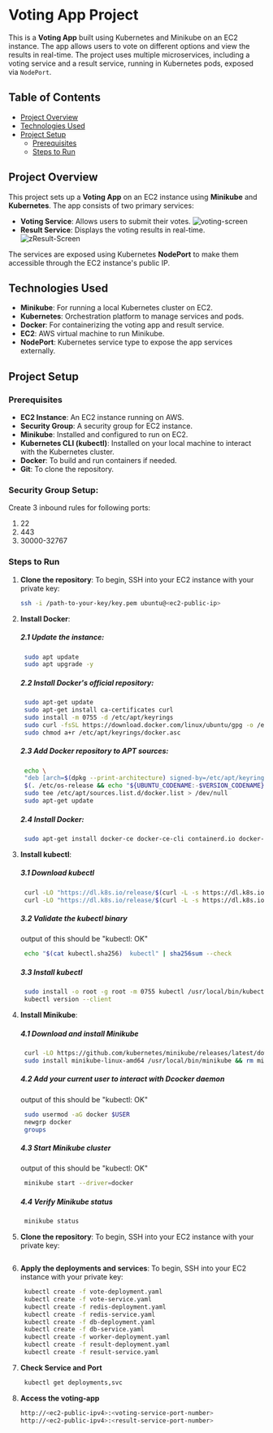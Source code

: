 # **Voting App Project**

This is a **Voting App** built using Kubernetes and Minikube on an EC2 instance. The app allows users to vote on different options and view the results in real-time. The project uses multiple microservices, including a voting service and a result service, running in Kubernetes pods, exposed via `NodePort`.

## **Table of Contents**

- [Project Overview](#project-overview)
- [Technologies Used](#technologies-used)
- [Project Setup](#project-setup)
  - [Prerequisites](#prerequisites)
  - [Steps to Run](#steps-to-run)

## **Project Overview**

This project sets up a **Voting App** on an EC2 instance using **Minikube** and **Kubernetes**. The app consists of two primary services:
- **Voting Service**: Allows users to submit their votes.
![voting-screen](https://github.com/user-attachments/assets/9685a5a8-b20f-4148-a943-737b95855d85)
- **Result Service**: Displays the voting results in real-time.
![zResult-Screen](https://github.com/user-attachments/assets/e84deaf3-0f4b-46b3-953c-6985e886760b)



The services are exposed using Kubernetes **NodePort** to make them accessible through the EC2 instance's public IP.

## **Technologies Used**
- **Minikube**: For running a local Kubernetes cluster on EC2.
- **Kubernetes**: Orchestration platform to manage services and pods.
- **Docker**: For containerizing the voting app and result service.
- **EC2**: AWS virtual machine to run Minikube.
- **NodePort**: Kubernetes service type to expose the app services externally.

## **Project Setup**

### **Prerequisites**
- **EC2 Instance**: An EC2 instance running on AWS.
- **Security Group**: A security group for EC2 instance.
- **Minikube**: Installed and configured to run on EC2.
- **Kubernetes CLI (kubectl)**: Installed on your local machine to interact with the Kubernetes cluster.
- **Docker**: To build and run containers if needed.
- **Git**: To clone the repository.

### Security Group Setup:
   Create 3 inbound rules for following ports:
   1. 22
   2. 443
   3. 30000-32767

### **Steps to Run**

1. **Clone the repository**:
   To begin, SSH into your EC2 instance with your private key:

   ```bash
   ssh -i /path-to-your-key/key.pem ubuntu@<ec2-public-ip>
   
2. **Install Docker**:
    
   ##### 2.1 Update the instance:
   ```bash
    sudo apt update
    sudo apt upgrade -y
   ```

   ##### 2.2 Install Docker's official repository:
   ```bash
    sudo apt-get update
    sudo apt-get install ca-certificates curl
    sudo install -m 0755 -d /etc/apt/keyrings
    sudo curl -fsSL https://download.docker.com/linux/ubuntu/gpg -o /etc/apt/keyrings/docker.asc
    sudo chmod a+r /etc/apt/keyrings/docker.asc
    ```
   
   ##### 2.3 Add Docker repository to APT sources:
   ```bash
    echo \
    "deb [arch=$(dpkg --print-architecture) signed-by=/etc/apt/keyrings/docker.asc] https://download.docker.com/linux/ubuntu \
    $(. /etc/os-release && echo "${UBUNTU_CODENAME:-$VERSION_CODENAME}") stable" | \
    sudo tee /etc/apt/sources.list.d/docker.list > /dev/null
    sudo apt-get update
   ```
   
   ##### 2.4 Install Docker:
   ```bash
    sudo apt-get install docker-ce docker-ce-cli containerd.io docker-buildx-plugin docker-compose-plugin
   ```
   
3. **Install kubectl**:

   ##### 3.1 Download kubectl
   ```bash
    curl -LO "https://dl.k8s.io/release/$(curl -L -s https://dl.k8s.io/release/stable.txt)/bin/linux/amd64/kubectl"
    curl -LO "https://dl.k8s.io/release/$(curl -L -s https://dl.k8s.io/release/stable.txt)/bin/linux/amd64/kubectl.sha256"
   ```

   ##### 3.2 Validate the kubectl binary
   output of this should be "kubectl: OK"
   ```bash
    echo "$(cat kubectl.sha256)  kubectl" | sha256sum --check
   ```

   ##### 3.3 Install kubectl
   ```bash
    sudo install -o root -g root -m 0755 kubectl /usr/local/bin/kubectl
    kubectl version --client
   ```

4. **Install Minikube**:

   ##### 4.1 Download and install Minikube
   ```bash
    curl -LO https://github.com/kubernetes/minikube/releases/latest/download/minikube-linux-amd64
    sudo install minikube-linux-amd64 /usr/local/bin/minikube && rm minikube-linux-amd64
   ```

   ##### 4.2 Add your current user to interact with Dcocker daemon
   output of this should be "kubectl: OK"
   ```bash
    sudo usermod -aG docker $USER
    newgrp docker
    groups
   ```

   ##### 4.3 Start Minikube cluster
   output of this should be "kubectl: OK"
   ```bash
    minikube start --driver=docker
   ```

   ##### 4.4 Verify Minikube status
   ```bash
    minikube status
   ```

5. **Clone the repository**:
   To begin, SSH into your EC2 instance with your private key:

   ```bash

   ```
 6. **Apply the deployments and services**:
   To begin, SSH into your EC2 instance with your private key:

     ```bash
      kubectl create -f vote-deployment.yaml
      kubectl create -f vote-service.yaml
      kubectl create -f redis-deployment.yaml
      kubectl create -f redis-service.yaml
      kubectl create -f db-deployment.yaml
      kubectl create -f db-service.yaml
      kubectl create -f worker-deployment.yaml
      kubectl create -f result-deployment.yaml
      kubectl create -f result-service.yaml
     ```

7. **Check Service and Port**

   ```bash
    kubectl get deployments,svc
   ```

8. **Access the voting-app**

   ```bash
   http://<ec2-public-ipv4>:<voting-service-port-number>
   http://<ec2-public-ipv4>:<result-service-port-number>
  ```
